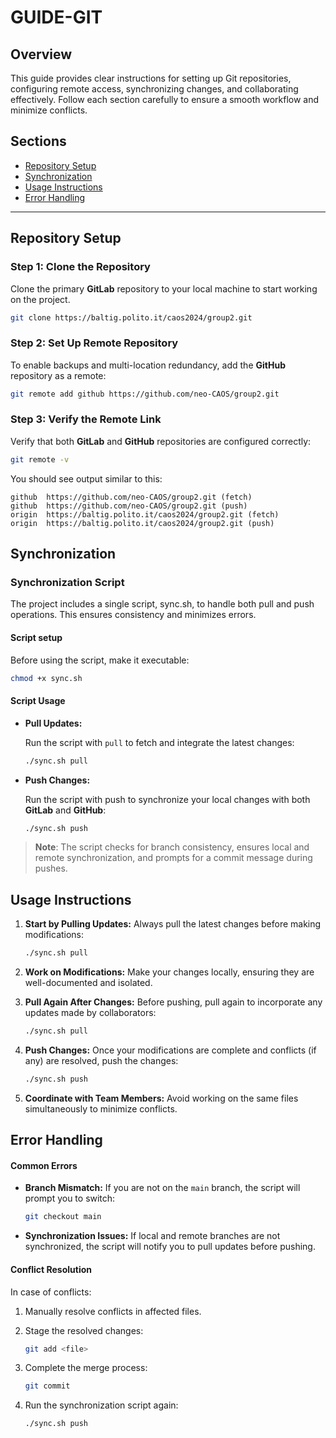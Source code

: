 
# GUIDE-GIT

## Overview

This guide provides clear instructions for setting up Git repositories, configuring remote access, synchronizing changes, and collaborating effectively. Follow each section carefully to ensure a smooth workflow and minimize conflicts.

## Sections
- [Repository Setup](#repository-setup)
- [Synchronization](#synchronization)
- [Usage Instructions](#usage-instructions)
- [Error Handling](#error-handling)

---

## Repository Setup

### Step 1: Clone the Repository

Clone the primary **GitLab** repository to your local machine to start working on the project.

```bash
git clone https://baltig.polito.it/caos2024/group2.git
```

### Step 2: Set Up Remote Repository

To enable backups and multi-location redundancy, add the **GitHub** repository as a remote:

```bash
git remote add github https://github.com/neo-CAOS/group2.git
```

### Step 3: Verify the Remote Link

Verify that both **GitLab** and **GitHub** repositories are configured correctly:

```bash
git remote -v
```

You should see output similar to this:

```
github	https://github.com/neo-CAOS/group2.git (fetch)
github	https://github.com/neo-CAOS/group2.git (push)
origin	https://baltig.polito.it/caos2024/group2.git (fetch)
origin	https://baltig.polito.it/caos2024/group2.git (push)
```

## Synchronization

### Synchronization Script

The project includes a single script, sync.sh, to handle both pull and push operations. This ensures consistency and minimizes errors.

#### Script setup

Before using the script, make it executable:

```bash
chmod +x sync.sh
```

#### Script Usage

- **Pull Updates:**

  Run the script with `pull` to fetch and integrate the latest changes:
  
  ```bash
  ./sync.sh pull
  ```

- **Push Changes:**

  Run the script with push to synchronize your local changes with both **GitLab** and **GitHub**:

  ```bash
  ./sync.sh push
  ```

> **Note**: The script checks for branch consistency, ensures local and remote synchronization, and prompts for a commit message during pushes.

## Usage Instructions

1. **Start by Pulling Updates:** Always pull the latest changes before making modifications:

   ```bash
   ./sync.sh pull
   ```

2. **Work on Modifications:** Make your changes locally, ensuring they are well-documented and isolated.

3. **Pull Again After Changes:** Before pushing, pull again to incorporate any updates made by collaborators:

   ```bash
   ./sync.sh pull
   ```

4. **Push Changes:** Once your modifications are complete and conflicts (if any) are resolved, push the changes:

   ```bash
   ./sync.sh push
   ```

5. **Coordinate with Team Members:** Avoid working on the same files simultaneously to minimize conflicts.

## Error Handling

#### Common Errors

<!-- TODO: REVIEW -->

- **Branch Mismatch:** If you are not on the `main` branch, the script will prompt you to switch:

  ```bash
  git checkout main
  ```

- **Synchronization Issues:** If local and remote branches are not synchronized, the script will notify you to pull updates before pushing.

#### Conflict Resolution

<!-- TODO: REVIEW -->

In case of conflicts:

1. Manually resolve conflicts in affected files.

2. Stage the resolved changes:
   
   ```bash
   git add <file>
   ```

3. Complete the merge process:

   ```bash
   git commit
   ```

4. Run the synchronization script again:

   ```bash
   ./sync.sh push
   ```
